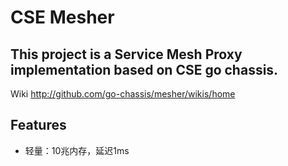 # CSE Mesher

This project is a Service Mesh Proxy implementation based on CSE go chassis.
------
Wiki
http://github.com/go-chassis/mesher/wikis/home

## Features
- 轻量：10兆内存，延迟1ms
